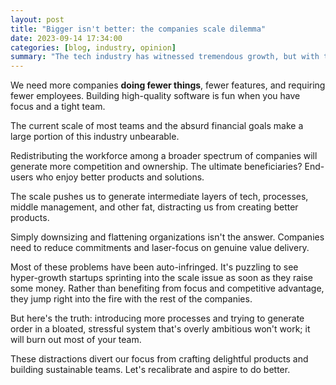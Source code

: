 ```yaml
---
layout: post
title: "Bigger isn't better: the companies scale dilemma"
date: 2023-09-14 17:34:00
categories: [blog, industry, opinion]
summary: "The tech industry has witnessed tremendous growth, but with this growth comes challenges. Massive teams and lofty financial targets have rendered a significant portion of the sector daunting and less enjoyable."
---
```


We need more companies **doing fewer things**, fewer features, and requiring fewer employees. Building high-quality software is fun when you have focus and a tight team.

The current scale of most teams and the absurd financial goals make a large portion of this industry unbearable.

Redistributing the workforce among a broader spectrum of companies will generate more competition and ownership. The ultimate beneficiaries? End-users who enjoy better products and solutions.

The scale pushes us to generate intermediate layers of tech, processes, middle management, and other fat, distracting us from creating better products.

Simply downsizing and flattening organizations isn't the answer. Companies need to reduce commitments and laser-focus on genuine value delivery.

Most of these problems have been auto-infringed. It's puzzling to see hyper-growth startups sprinting into the scale issue as soon as they raise some money. Rather than benefiting from focus and competitive advantage, they jump right into the fire with the rest of the companies.

But here's the truth: introducing more processes and trying to generate order in a bloated, stressful system that's overly ambitious won't work; it will burn out most of your team.

These distractions divert our focus from crafting delightful products and building sustainable teams. Let's recalibrate and aspire to do better.
